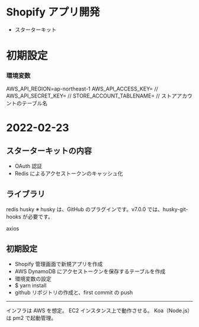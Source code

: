 # Shopify アプリ開発

- スターターキット

# 初期設定

### 環境変数

AWS_API_REGION=ap-northeast-1
AWS_API_ACCESS_KEY= //
AWS_API_SECRET_KEY= //
STORE_ACCOUNT_TABLENAME= // ストアアカウントのテーブル名

# 2022-02-23

## スターターキットの内容

- OAuth 認証
- Redis によるアクセストークンのキャッシュ化

## ライブラリ

redis
husky ※ husky は、GitHub のプラグインです。v7.0.0 では、husky-git-hooks が必要です。

axios

## 初期設定

- Shopify 管理画面で新規アプリを作成
- AWS DynamoDB にアクセストークンを保存するテーブルを作成
- 環境変数の設定
- $ yarn install
- github リポジトリの作成と、first commit の push

---

インフラは AWS を想定。
EC2 インスタンス上で動作させる。
Koa（Node.js）は pm2 で起動管理。
